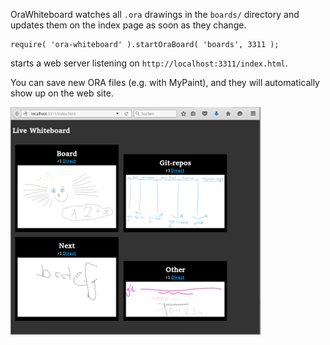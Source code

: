 OraWhiteboard watches all `.ora` drawings in the `boards/` directory
and updates them on the index page as soon as they change.

    require( 'ora-whiteboard' ).startOraBoard( 'boards', 3311 );
    
starts a web server listening on `http://localhost:3311/index.html`.
 
You can save new ORA files (e.g. with MyPaint), and they will automatically show up on the web site.

![Screenshot](resources/screenshot.png)

